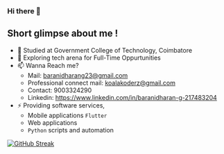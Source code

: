 ### Hi there 👋

## Short glimpse about me !

- 🔭 Studied at Government College of Technology, Coimbatore
- 🌱 Exploring tech arena for Full-Time Oppurtunities
- 📫 Wanna Reach me?
    - Mail: baranidharang23@gmail.com
    - Professional connect mail: koalakoderz@gmail.com
    - Contact: 9003324290
    - Linkedin: https://www.linkedin.com/in/baranidharan-g-217483204
- ⚡ Providing software services,
     - Mobile applications ```Flutter```
     - Web applications
     - ```Python``` scripts and automation
  
[![GitHub Streak](https://streak-stats.demolab.com/?user=baranidharan-g23)](https://git.io/streak-stats)
